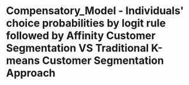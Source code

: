 # Compensatory_Model - Individuals' choice probabilities by logit rule followed by Affinity Customer Segmentation VS Traditional K-means Customer Segmentation Approach


